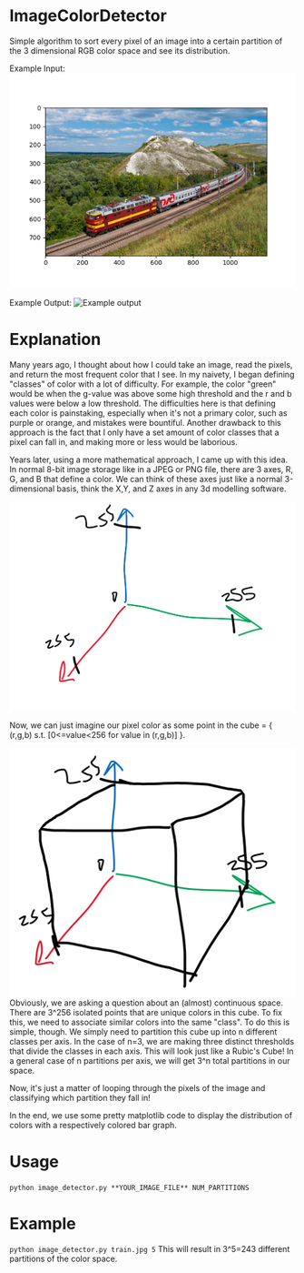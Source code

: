 # ImageColorDetector
Simple algorithm to sort every pixel of an image into a certain partition of the 3 dimensional RGB color space and see its distribution.

Example Input:
![Example input](/imgs/example_img.png)

Example Output:
![Example output](/img/example_graph.png)

# Explanation
Many years ago, I thought about how I could take an image, read the pixels, and return the most frequent color that I see. In my naivety, I began defining "classes" of color with a lot of difficulty. For example, the color "green" would be when the g-value was above some high threshold and the r and b values were below a low threshold. The difficulties here is that defining each color is painstaking, especially when it's not a primary color, such as purple or orange, and mistakes were bountiful. Another drawback to this approach is the fact that I only have a set amount of color classes that a pixel can fall in, and making more or less would be laborious.

Years later, using a more mathematical approach, I came up with this idea.
In normal 8-bit image storage like in a JPEG or PNG file, there are 3 axes, R, G, and B that define a color. We can think of these axes just like a normal 3-dimensional basis, think the X,Y, and Z axes in any 3d modelling software.

![Our 3-dimensional normal basis](/imgs/Basis.png)

Now, we can just imagine our pixel color as some point in the cube = { (r,g,b) s.t. [0<=value<256 for value in (r,g,b)] }.

![Our 3-dimensional color space](/imgs/ColorSpace.png)
Obviously, we are asking a question about an (almost) continuous space. There are 3^256 isolated points that are unique colors in this cube.
To fix this, we need to associate similar colors into the same "class". To do this is simple, though. We simply need to partition this cube up into n different classes per axis. In the case of n=3, we are making three distinct thresholds that divide the classes in each axis. This will look just like a Rubic's Cube! In a general case of n partitions per axis, we will get 3^n total partitions in our space.

Now, it's just a matter of looping through the pixels of the image and classifying which partition they fall in!

In the end, we use some pretty matplotlib code to display the distribution of colors with a respectively colored bar graph.

# Usage
`python image_detector.py **YOUR_IMAGE_FILE** NUM_PARTITIONS`

# Example
`python image_detector.py train.jpg 5`
This will result in 3^5=243 different partitions of the color space.
